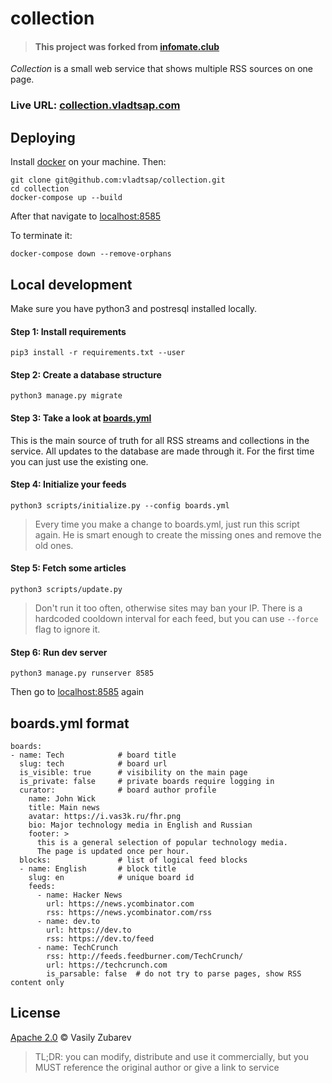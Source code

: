 # collection

> #### This project was forked from [infomate.club](https://github.com/vas3k/infomate.club)

_Collection_ is a small web service that shows multiple RSS sources on one page.

### Live URL: [collection.vladtsap.com](https://collection.vladtsap.com)

## Deploying

Install [docker](https://docs.docker.com/install/) on your machine. Then:

```
git clone git@github.com:vladtsap/collection.git
cd collection
docker-compose up --build
```

After that navigate to [localhost:8585](http://localhost:8585)

To terminate it:

```shell script
docker-compose down --remove-orphans
```


## Local development

Make sure you have python3 and postresql installed locally.

#### Step 1: Install requirements

```
pip3 install -r requirements.txt --user
```

#### Step 2: Create a database structure

```
python3 manage.py migrate
```

#### Step 3: Take a look at [boards.yml](boards.yml)

This is the main source of truth for all RSS streams and collections in the service. All updates to the database are made through it. For the first time you can just use the existing one.

#### Step 4: Initialize your feeds

```
python3 scripts/initialize.py --config boards.yml
```

> Every time you make a change to boards.yml, just run this script again. He is smart enough to create the missing ones and remove the old ones.

#### Step 5: Fetch some articles

```
python3 scripts/update.py
```

> Don't run it too often, otherwise sites may ban your IP. There is a hardcoded cooldown interval for each feed, but you can use `--force` flag to ignore it.

#### Step 6: Run dev server

```
python3 manage.py runserver 8585
```

Then go to [localhost:8585](http://localhost:8585) again

## boards.yml format

```
boards:
- name: Tech            # board title
  slug: tech            # board url
  is_visible: true      # visibility on the main page
  is_private: false     # private boards require logging in
  curator:              # board author profile
    name: John Wick 
    title: Main news
    avatar: https://i.vas3k.ru/fhr.png 
    bio: Major technology media in English and Russian
    footer: >
      this is a general selection of popular technology media.
      The page is updated once per hour.
  blocks:               # list of logical feed blocks
  - name: English       # block title
    slug: en            # unique board id
    feeds:         
      - name: Hacker News
        url: https://news.ycombinator.com
        rss: https://news.ycombinator.com/rss
      - name: dev.to
        url: https://dev.to
        rss: https://dev.to/feed
      - name: TechCrunch
        rss: http://feeds.feedburner.com/TechCrunch/
        url: https://techcrunch.com
        is_parsable: false  # do not try to parse pages, show RSS content only
```

## License

[Apache 2.0](https://github.com/vas3k/infomate.club/blob/master/LICENSE) © Vasily Zubarev

> TL;DR: you can modify, distribute and use it commercially, 
but you MUST reference the original author or give a link to service